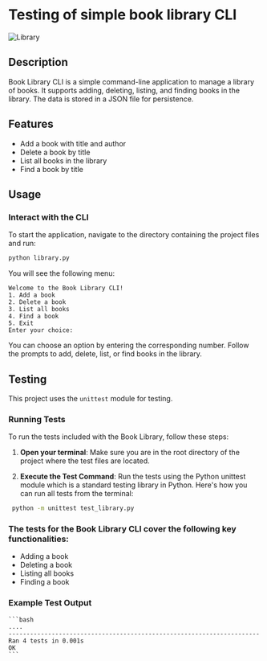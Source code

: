 # Testing of simple book library CLI

![Library](https://img.shields.io/badge/Library-Management-blue)

## Description

Book Library CLI is a simple command-line application to manage a library of books. It supports adding, deleting, listing, and finding books in the library. The data is stored in a JSON file for persistence.

## Features

- Add a book with title and author
- Delete a book by title
- List all books in the library
- Find a book by title

## Usage

### Interact with the CLI

To start the application, navigate to the directory containing the project files and run:

```bash
python library.py
```

You will see the following menu:

```
Welcome to the Book Library CLI!
1. Add a book
2. Delete a book
3. List all books
4. Find a book
5. Exit
Enter your choice:
```

You can choose an option by entering the corresponding number. Follow the prompts to add, delete, list, or find books in the library.


## Testing
This project uses the `unittest` module for testing.  

### Running Tests

To run the tests included with the Book Library, follow these steps:

1. **Open your terminal**: Make sure you are in the root directory of the project where the test files are located.

2. **Execute the Test Command**: Run the tests using the Python unittest module which is a standard testing library in Python. Here's how you can run all tests from the terminal:

```bash
 python -m unittest test_library.py
```

### The tests for the Book Library CLI cover the following key functionalities:

- Adding a book
- Deleting a book
- Listing all books
- Finding a book

### Example Test Output

    ```bash
    ....
    ----------------------------------------------------------------------
    Ran 4 tests in 0.001s
    OK
    ```


